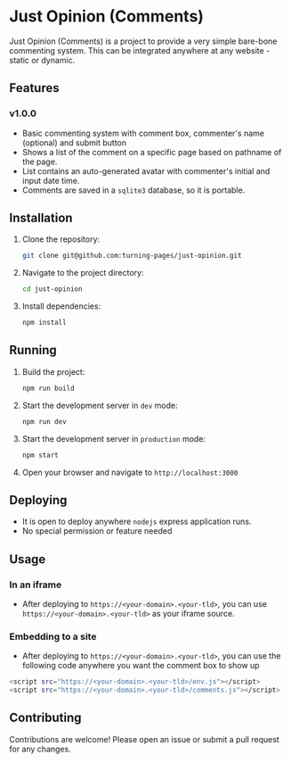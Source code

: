 # Just Opinion (Comments)

Just Opinion (Comments) is a project to provide a very simple bare-bone commenting system. This can be integrated anywhere at any website - static or dynamic.

## Features
### v1.0.0
- Basic commenting system with comment box, commenter's name (optional) and submit button
- Shows a list of the comment on a specific page based on pathname of the page.
- List contains an auto-generated avatar with commenter's initial and input date time.
- Comments are saved in a `sqlite3` database, so it is portable.

## Installation

1. Clone the repository:
    ```bash
    git clone git@github.com:turning-pages/just-opinion.git
    ```
2. Navigate to the project directory:
    ```bash
    cd just-opinion
    ```
3. Install dependencies:
    ```bash
    npm install
    ```

## Running

1. Build the project:
   ```bash
   npm run build
   ```
2. Start the development server in `dev` mode:
    ```bash
    npm run dev
    ```
3. Start the development server in `production` mode:
    ```bash
    npm start
    ```
4. Open your browser and navigate to `http://localhost:3000`

## Deploying
- It is open to deploy anywhere `nodejs` express application runs. 
- No special permission or feature needed

## Usage
### In an iframe
- After deploying to `https://<your-domain>.<your-tld>`, you can use `https://<your-domain>.<your-tld>`  as your iframe source.

### Embedding to a site
- After deploying to `https://<your-domain>.<your-tld>`, you can use the following code anywhere you want the comment box to show up
```bash
<script src="https://<your-domain>.<your-tld>/env.js"></script>
<script src="https://<your-domain>.<your-tld>/comments.js"></script>
```

## Contributing

Contributions are welcome! Please open an issue or submit a pull request for any changes.
